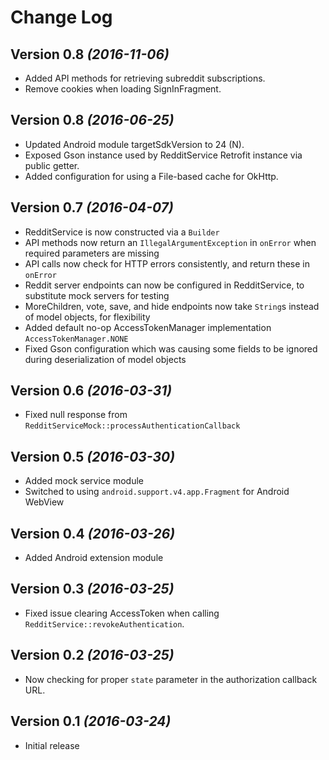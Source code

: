 Change Log
==========

Version 0.8 *(2016-11-06)*
----------------------------------
* Added API methods for retrieving subreddit subscriptions.
* Remove cookies when loading SignInFragment.

Version 0.8 *(2016-06-25)*
----------------------------------
* Updated Android module targetSdkVersion to 24 (N).
* Exposed Gson instance used by RedditService Retrofit instance via public getter.
* Added configuration for using a File-based cache for OkHttp.

Version 0.7 *(2016-04-07)*
----------------------------------
* RedditService is now constructed via a `Builder`
* API methods now return an `IllegalArgumentException` in `onError` when required parameters are missing
* API calls now check for HTTP errors consistently, and return these in `onError`
* Reddit server endpoints can now be configured in RedditService, to substitute mock servers for testing
* MoreChildren, vote, save, and hide endpoints now take `String`s instead of model objects, for flexibility
* Added default no-op AccessTokenManager implementation `AccessTokenManager.NONE`
* Fixed Gson configuration which was causing some fields to be ignored during deserialization of model objects

Version 0.6 *(2016-03-31)*
----------------------------------
* Fixed null response from `RedditServiceMock::processAuthenticationCallback`

Version 0.5 *(2016-03-30)*
----------------------------------
* Added mock service module
* Switched to using `android.support.v4.app.Fragment` for Android WebView

Version 0.4 *(2016-03-26)*
----------------------------------
* Added Android extension module

Version 0.3 *(2016-03-25)*
----------------------------------
* Fixed issue clearing AccessToken when calling `RedditService::revokeAuthentication`.

Version 0.2 *(2016-03-25)*
----------------------------------
* Now checking for proper `state` parameter in the authorization callback URL.

Version 0.1 *(2016-03-24)*
----------------------------------
* Initial release